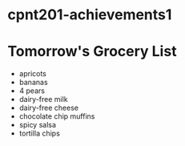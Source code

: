 # cpnt201-achievements1

# Tomorrow's Grocery List
- apricots
- bananas
- 4 pears
- dairy-free milk
- dairy-free cheese
- chocolate chip muffins
- spicy salsa
- tortilla chips
